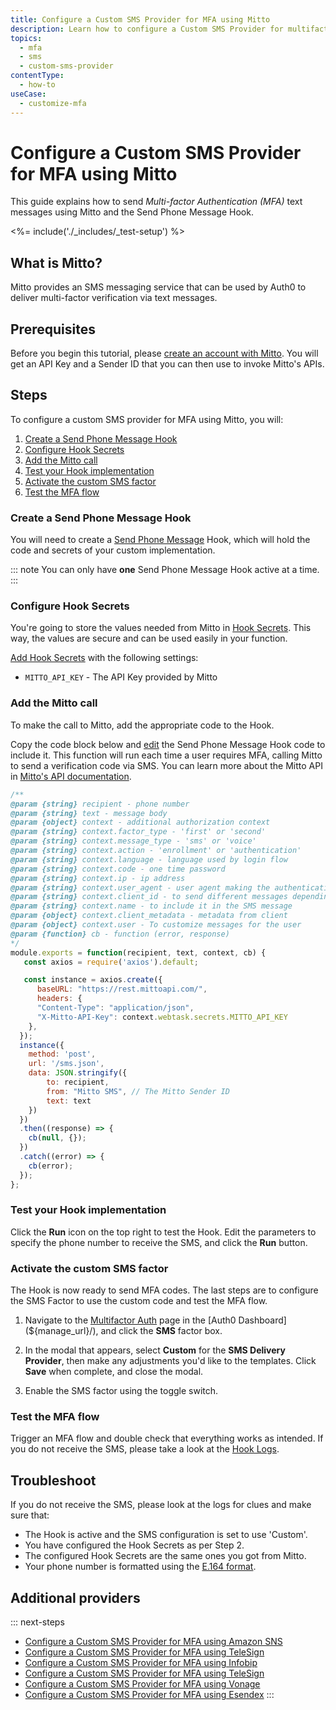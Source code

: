 ```yaml
---
title: Configure a Custom SMS Provider for MFA using Mitto
description: Learn how to configure a Custom SMS Provider for multifactor authentication (MFA) using Mitto.
topics:
  - mfa
  - sms
  - custom-sms-provider
contentType:
  - how-to
useCase:
  - customize-mfa
---
```

# Configure a Custom SMS Provider for MFA using Mitto

This guide explains how to send <dfn data-key="multifactor-authentication">Multi-factor Authentication (MFA)</dfn> text messages using Mitto and the Send Phone Message Hook.

<%= include('./_includes/_test-setup') %>

## What is Mitto?

Mitto provides an SMS messaging service that can be used by Auth0 to deliver multi-factor verification via text messages. 

## Prerequisites

Before you begin this tutorial, please [create an account with Mitto](https://info.mitto.ch/mitto-auth0). You will get an API Key and a Sender ID that you can then use to invoke Mitto's APIs.

## Steps

To configure a custom SMS provider for MFA using Mitto, you will:

1. [Create a Send Phone Message Hook](#create-a-send-phone-message-hook)
2. [Configure Hook Secrets](#configure-hook-secrets)
3. [Add the Mitto call](#add-the-mitto-call)
4. [Test your Hook implementation](#test-your-hook-implementation)
5. [Activate the custom SMS factor](#activate-the-custom-sms-factor)
6. [Test the MFA flow](#test-the-mfa-flow)

### Create a Send Phone Message Hook

You will need to create a [Send Phone Message](/hooks/extensibility-points/send-phone-message) Hook, which will hold the code and secrets of your custom implementation.

::: note
You can only have **one** Send Phone Message Hook active at a time.
:::

### Configure Hook Secrets

You're going to store the values needed from Mitto in [Hook Secrets](/hooks/secrets). This way, the values are secure and can be used easily in your function.

[Add Hook Secrets](/hooks/secrets/create) with the following settings:

* `MITTO_API_KEY` - The API Key provided by Mitto

### Add the Mitto call

To make the call to Mitto, add the appropriate code to the Hook.

Copy the code block below and [edit](/hooks/update) the Send Phone Message Hook code to include it. This function will run each time a user requires MFA, calling Mitto to send a verification code via SMS. You can learn more about the Mitto API in [Mitto's API documentation](https://info.mitto.ch/hubfs/Developer%20Guides/Mitto%20SMS%20API%202.0%20Developer%20Guide%20v2.5.pdf).

```js
/**
@param {string} recipient - phone number
@param {string} text - message body
@param {object} context - additional authorization context
@param {string} context.factor_type - 'first' or 'second'
@param {string} context.message_type - 'sms' or 'voice'
@param {string} context.action - 'enrollment' or 'authentication'
@param {string} context.language - language used by login flow
@param {string} context.code - one time password
@param {string} context.ip - ip address
@param {string} context.user_agent - user agent making the authentication request
@param {string} context.client_id - to send different messages depending on the client id
@param {string} context.name - to include it in the SMS message
@param {object} context.client_metadata - metadata from client
@param {object} context.user - To customize messages for the user
@param {function} cb - function (error, response)
*/
module.exports = function(recipient, text, context, cb) {
   const axios = require('axios').default;

   const instance = axios.create({
      baseURL: "https://rest.mittoapi.com/",    
      headers: {
      "Content-Type": "application/json",
      "X-Mitto-API-Key": context.webtask.secrets.MITTO_API_KEY
    },
  });
  instance({
    method: 'post',
    url: '/sms.json',
    data: JSON.stringify({
        to: recipient,
        from: "Mitto SMS", // The Mitto Sender ID
        text: text
    })
  })
  .then((response) => {
    cb(null, {});
  })
  .catch((error) => {
    cb(error);
  });
};
```

### Test your Hook implementation

Click the **Run** icon on the top right to test the Hook. Edit the parameters to specify the phone number to receive the SMS, and click the **Run** button.

### Activate the custom SMS factor

The Hook is now ready to send MFA codes. The last steps are to configure the SMS Factor to use the custom code and test the MFA flow.

1. Navigate to the [Multifactor Auth](${manage_url}/#/mfa) page in the [Auth0 Dashboard](${manage_url}/), and click the **SMS** factor box.

2. In the modal that appears, select **Custom** for the **SMS Delivery Provider**, then make any adjustments you'd like to the templates. Click **Save** when complete, and close the modal.

3. Enable the SMS factor using the toggle switch.

### Test the MFA flow

Trigger an MFA flow and double check that everything works as intended. If you do not receive the SMS, please take a look at the [Hook Logs](/hooks/view-logs).

## Troubleshoot

If you do not receive the SMS, please look at the logs for clues and make sure that:

- The Hook is active and the SMS configuration is set to use 'Custom'.
- You have configured the Hook Secrets as per Step 2.
- The configured Hook Secrets are the same ones you got from Mitto.
- Your phone number is formatted using the [E.164 format](https://en.wikipedia.org/wiki/E.164).

## Additional providers

::: next-steps
* [Configure a Custom SMS Provider for MFA using Amazon SNS](/mfa/send-phone-message-hook-amazon-sns)
* [Configure a Custom SMS Provider for MFA using TeleSign](/mfa/send-phone-message-hook-twilio)
* [Configure a Custom SMS Provider for MFA using Infobip](/mfa/send-phone-message-hook-infobip)
* [Configure a Custom SMS Provider for MFA using TeleSign](/mfa/send-phone-message-hook-telesign)
* [Configure a Custom SMS Provider for MFA using Vonage](/mfa/send-phone-message-hook-vonage)
* [Configure a Custom SMS Provider for MFA using Esendex](/mfa/send-phone-message-hook-esendex)
:::

